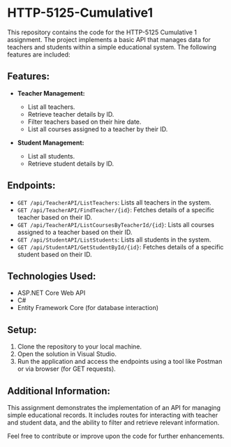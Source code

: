 # HTTP-5125-Cumulative1

This repository contains the code for the HTTP-5125 Cumulative 1 assignment. The project implements a basic API that manages data for teachers and students within a simple educational system. The following features are included:

## Features:
- **Teacher Management:** 
  - List all teachers.
  - Retrieve teacher details by ID.
  - Filter teachers based on their hire date.
  - List all courses assigned to a teacher by their ID.

- **Student Management:** 
  - List all students.
  - Retrieve student details by ID.

## Endpoints:
- `GET /api/TeacherAPI/ListTeachers`: Lists all teachers in the system.
- `GET /api/TeacherAPI/FindTeacher/{id}`: Fetches details of a specific teacher based on their ID.
- `GET /api/TeacherAPI/ListCoursesByTeacherId/{id}`: Lists all courses assigned to a teacher based on their ID.
- `GET /api/StudentAPI/ListStudents`: Lists all students in the system.
- `GET /api/StudentAPI/GetStudentById/{id}`: Fetches details of a specific student based on their ID.

## Technologies Used:
- ASP.NET Core Web API
- C#
- Entity Framework Core (for database interaction)

## Setup:
1. Clone the repository to your local machine.
2. Open the solution in Visual Studio.
3. Run the application and access the endpoints using a tool like Postman or via browser (for GET requests).

## Additional Information:
This assignment demonstrates the implementation of an API for managing simple educational records. It includes routes for interacting with teacher and student data, and the ability to filter and retrieve relevant information.

Feel free to contribute or improve upon the code for further enhancements.

